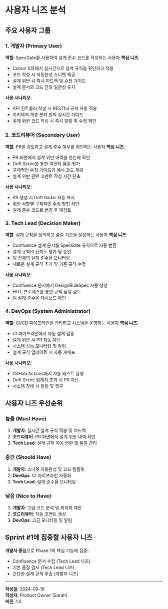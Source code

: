 # 사용자 니즈 분석

## 주요 사용자 그룹

### 1. 개발자 (Primary User)
**역할**: SpecGate를 사용하여 설계 준수 코드를 작성하는 사용자
**핵심 니즈**:
- Cursor IDE에서 실시간으로 설계 규칙을 확인하고 적용
- 코드 작성 시 자동완성 스니펫 제공
- 설계 위반 시 즉시 피드백 및 수정 가이드
- 설계 문서와 코드 간의 일관성 유지

**사용 시나리오**:
- API 컨트롤러 작성 시 RESTful 규칙 자동 적용
- 아키텍처 계층 분리 원칙 실시간 가이드
- 설계 위반 코드 작성 시 즉시 알림 및 수정 제안

### 2. 코드리뷰어 (Secondary User)
**역할**: PR을 검토하고 설계 준수 여부를 확인하는 사용자
**핵심 니즈**:
- PR 화면에서 설계 위반 내역을 한눈에 확인
- Drift Score를 통한 객관적 품질 평가
- 구체적인 수정 가이드와 예시 코드 제공
- 설계 위반 관련 코멘트 작성 시간 단축

**사용 시나리오**:
- PR 생성 시 Drift Radar 자동 표시
- 위반 사항별 구체적인 수정 방법 확인
- 설계 준수 코드로 변경 후 재검토

### 3. Tech Lead (Decision Maker)
**역할**: 설계 규칙을 정의하고 품질 기준을 설정하는 사용자
**핵심 니즈**:
- Confluence 설계 문서를 SpecGate 규칙으로 자동 변환
- 설계 규칙의 신뢰도 평가 및 승인
- 팀 전체의 설계 준수율 모니터링
- 새로운 설계 규칙 추가 및 기존 규칙 수정

**사용 시나리오**:
- Confluence 문서에서 DesignRuleSpec 자동 생성
- HITL 프로세스를 통한 규칙 품질 검토
- 팀 설계 준수율 대시보드 확인

### 4. DevOps (System Administrator)
**역할**: CI/CD 파이프라인을 관리하고 시스템을 운영하는 사용자
**핵심 니즈**:
- CI 파이프라인에서 자동 설계 검증
- 설계 위반 시 PR 자동 차단
- 시스템 성능 모니터링 및 알림
- 설계 규칙 업데이트 시 자동 재배포

**사용 시나리오**:
- GitHub Actions에서 자동 테스트 실행
- Drift Score 임계치 초과 시 PR 차단
- 시스템 장애 시 알림 및 복구

## 사용자 니즈 우선순위

### 높음 (Must Have)
1. **개발자**: 실시간 설계 규칙 적용 및 피드백
2. **코드리뷰어**: PR 화면에서 설계 위반 내역 확인
3. **Tech Lead**: 설계 규칙 자동 변환 및 품질 관리

### 중간 (Should Have)
1. **개발자**: 스니펫 자동완성 및 코드 템플릿
2. **DevOps**: CI 파이프라인 자동화
3. **Tech Lead**: 설계 준수율 모니터링

### 낮음 (Nice to Have)
1. **개발자**: 고급 코드 분석 및 최적화 제안
2. **코드리뷰어**: 자동 코멘트 생성
3. **DevOps**: 고급 모니터링 및 알림

## Sprint #1에 집중할 사용자 니즈

**개발자 중심**으로 Phase 1의 핵심 기능에 집중:
- Confluence 문서 수집 (Tech Lead 니즈)
- 기본 품질 검사 (Tech Lead 니즈)
- 간단한 설계 규칙 추출 (개발자 니즈)

---

**작성일**: 2024-09-18  
**작성자**: Product Owner (Sarah)  
**버전**: 1.0
